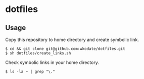 dotfiles
========

## Usage

Copy this repository to home directory and create symbolic link.

```
$ cd && git clone git@github.com:wkodate/dotfiles.git
$ sh dotfiles/create_links.sh
```

Check symbolic links in your home directory.

```
$ ls -la ~ | grep "\."
```
